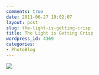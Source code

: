 ```yaml
---
comments: true
date: 2011-06-27 19:02:07
layout: post
slug: the-light-is-getting-crisp
title: The Light is Getting Crisp
wordpress_id: 4369
categories:
- PhotoBlog
---
```


![](http://ryanfitzer.com/main/wp-content/uploads/2011/06/photo9-950x709.jpg)
